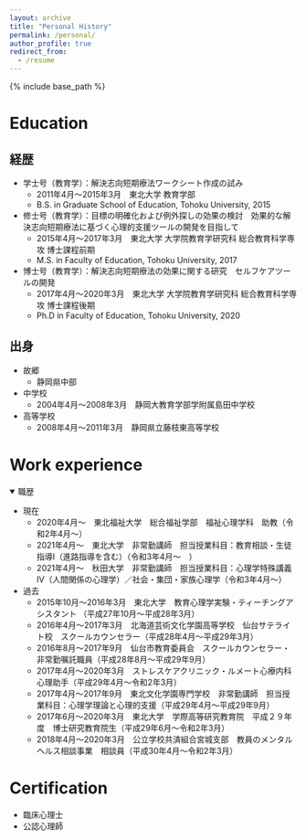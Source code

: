 ```yaml
---
layout: archive
title: "Personal History"
permalink: /personal/
author_profile: true
redirect_from:
  - /resume
---
```


{% include base_path %}

Education
======

## 経歴
  
* 学士号（教育学）：解決志向短期療法ワークシート作成の試み
  * 2011年4月～2015年3月　東北大学 教育学部
  * B.S. in Graduate School of Education, Tohoku University, 2015
* 修士号（教育学）：目標の明確化および例外探しの効果の検討　効果的な解決志向短期療法に基づく心理的支援ツールの開発を目指して
  * 2015年4月～2017年3月　東北大学 大学院教育学研究科 総合教育科学専攻 博士課程前期
  * M.S. in Faculty of Education, Tohoku University, 2017
* 博士号（教育学）：解決志向短期療法の効果に関する研究　セルフケアツールの開発
  * 2017年4月～2020年3月　東北大学 大学院教育学研究科 総合教育科学専攻 博士課程後期
  * Ph.D in Faculty of Education, Tohoku University, 2020

## 出身
  
* 故郷
  * 静岡県中部
* 中学校
  - 2004年4月～2008年3月　静岡大教育学部学附属島田中学校
* 高等学校
  - 2008年4月～2011年3月　静岡県立藤枝東高等学校



Work experience
======
<details open><summary>職歴</summary><div>
  
- 現在
  - 2020年4月～　東北福祉大学　総合福祉学部　福祉心理学科　助教（令和2年4月～）
  - 2021年4月～　東北大学　非常勤講師　担当授業科目：教育相談・生徒指導Ⅰ（進路指導を含む）（令和3年4月～　）
  - 2021年4月～　秋田大学　非常勤講師　担当授業科目：心理学特殊講義Ⅳ（人間関係の心理学）／社会・集団・家族心理学（令和3年4月～）
- 過去
  - 2015年10月～2016年3月　東北大学　教育心理学実験・ティーチングアシスタント （平成27年10月～平成28年3月）
  - 2016年4月～2017年3月　北海道芸術文化学園高等学校　仙台サテライト校　スクールカウンセラー（平成28年4月～平成29年3月）
  - 2016年8月～2017年9月　仙台市教育委員会　スクールカウンセラー・非常勤嘱託職員（平成28年8月～平成29年9月）
  - 2017年4月～2020年3月　ストレスケアクリニック・ルメート心療内科　心理助手（平成29年4月～令和2年3月）
  - 2017年4月～2017年9月　東北文化学園専門学校　非常勤講師　担当授業科目：心理学理論と心理的支援（平成29年4月～平成29年9月）
  - 2017年6月～2020年3月　東北大学　学際高等研究教育院　平成２９年度　博士研究教育院生（平成29年6月～令和2年3月）
  - 2018年4月～2020年3月　公立学校共済組合宮城支部　教員のメンタルヘルス相談事業　相談員（平成30年4月～令和2年3月）

</div></details>




Certification
======
* 臨床心理士
* 公認心理師


